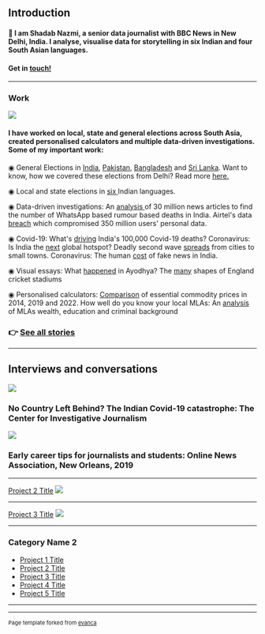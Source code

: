 ## Introduction
####  👋 I am Shadab Nazmi, a senior data journalist with BBC News in New Delhi, India. I analyse, visualise data for storytelling in six Indian and four South Asian languages. 

#### Get in <a href = "mailto: shadab.nazmi@bbc.co.uk">touch!</a>
---

### Work
<img src="https://data.whicdn.com/images/188337945/original.gif"/>

#### I have worked on local, state and general elections across South Asia, created personalised calculators and multiple data-driven investigations. Some of my important work:

◉ General Elections in <a href ="https://www.bbc.com/news/world-asia-india-48315659">India</a>, <a href ="https://www.bbc.com/urdu/pakistan-44922604">Pakistan</a>, <a href ="https://www.bbc.com/bengali/news-46603636">Bangladesh</a> and <a href = "https://www.bbc.com/sinhala/50434444">Sri Lanka</a>. Want to know, how we covered these elections from Delhi? Read more <a href = "https://shadabnazmi.medium.com/how-delhi-visual-journalism-covered-pakistan-elections-b55a8ebc3b96">here.</a>

◉ Local and state elections in <a href = "https://www.bbc.co.uk/news/resources/idt-b319d877-1dbf-4faa-a77d-b07da2f406ef">six </a> Indian languages.

◉ Data-driven investigations: An <a href ="https://www.bbc.co.uk/news/resources/idt-e5043092-f7f0-42e9-9848-5274ac896e6d">analysis </a> of 30 million news articles to find the number of WhatsApp based rumour based deaths in India. Airtel's data <a href ="https://www.bbc.com/news/world-asia-india-50641608">breach</a> which compromised 350 million users' personal data.

◉ Covid-19: What's <a href = "https://www.bbc.com/news/world-asia-india-54352222">driving</a> India's 100,000 Covid-19 deaths? Coronavirus: Is India the <a href = "https://www.bbc.com/news/world-asia-india-53284144">next</a> global hotspot? Deadly second wave <a href ="https://www.bbc.com/news/world-asia-india-56913047">spreads</a> from cities to small towns. Coronavirus: The human <a href ="https://www.bbc.com/news/world-asia-india-53165436">cost</a> of fake news in India.

◉ Visual essays: What <a href ="https://www.bbc.com/hindi/extra/orIkBvrrzN/ayodya_land_dispute">happened</a> in Ayodhya? The <a href ="https://www.bbc.co.uk/sport/extra/vjVnELf6Ih/shapes_cricket_stadiums">many</a> shapes of England cricket stadiums

◉ Personalised calculators: <a href = "https://www.bbc.com/hindi/india-47025982">Comparison</a> of essential commodity prices in 2014, 2019 and 2022. How well do you know your local MLAs: An <a href ="https://www.bbc.com/hindi/resources/idt-7f9b7c45-27d7-4599-a326-c71be67273f0">analysis</a> of MLAs wealth, education and criminal background

### 👉 <a href ="https://muckrack.com/shadab-nazmi/articles">See all stories</a>
---
## Interviews and conversations

<a href="https://tcij.org/summer-conference-event/cijsummer-india-covid-19-discussion/"><img src="https://i.ytimg.com/vi/n0fQuPDFAks/maxresdefault.jpg"/></a>
### No Country Left Behind? The Indian Covid-19 catastrophe: The Center for Investigative Journalism

<a href = "https://journalists.org/resources/early-career-tips-from-our-2019-mj-bear-fellows/"><img src="https://journalists.org/wp-content/uploads/2019/10/ONA_Conference_2019_2AD5374-e1570482353142.jpg"/></a>

### Early career tips for journalists and students: Online News Association, New Orleans, 2019

---
[Project 2 Title](/pdf/sample_presentation.pdf)
<img src="images/dummy_thumbnail.jpg?raw=true"/>

---
[Project 3 Title](http://example.com/)
<img src="images/dummy_thumbnail.jpg?raw=true"/>

---

### Category Name 2

- [Project 1 Title](http://example.com/)
- [Project 2 Title](http://example.com/)
- [Project 3 Title](http://example.com/)
- [Project 4 Title](http://example.com/)
- [Project 5 Title](http://example.com/)

---




---
<p style="font-size:11px">Page template forked from <a href="https://github.com/evanca/quick-portfolio">evanca</a></p>
<!-- Remove above link if you don't want to attibute -->
